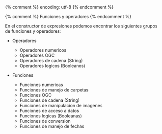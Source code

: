 {% comment %} encoding: utf-8 {% endcomment %}

{% comment %} Funciones y operadores {% endcomment %}

En el constructor de expresiones podemos encontrar los siguientes grupos 
de funciones y operadores:

* Operadores

  * Operadores numericos
  * Operadores OGC
  * Operadores de cadena (String)
  * Operadores logicos (Booleanos)

* Funciones

  * Funciones numericas
  * Funciones de manejo de carpetas
  * Funciones OGC
  * Funciones de cadena (String)
  * Funciones de manipulacion de imagenes
  * Funciones de acceso a datos
  * Funciones logicas (Booleanas)
  * Funciones de conversion
  * Funciones de manejo de fechas
  
   


